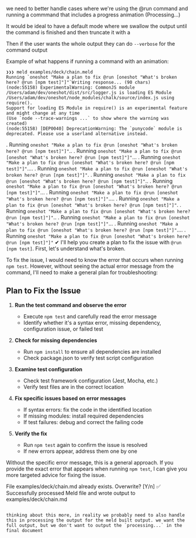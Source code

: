 we need to better handle cases where we're using the @run command and running a commmand that includes a progress animation (Processing...)

It would be ideal to have a default mode where we swallow the output until the command is finished and then truncate it with a 

Then if the user wants the whole output they can do `--verbose` for the command output

Example of what happens if running a command with an animation:

```
❯❯❯ meld examples/deck/chain.meld
Running `oneshot "Make a plan to fix @run [oneshot "What's broken here? @run [npm test]"]"`Writing response... (90 chars) 
(node:55158) ExperimentalWarning: CommonJS module /Users/adam/dev/oneshot/dist/src/logger.js is loading ES Module /Users/adam/dev/oneshot/node_modules/chalk/source/index.js using require().
Support for loading ES Module in require() is an experimental feature and might change at any time
(Use `node --trace-warnings ...` to show where the warning was created)
(node:55158) [DEP0040] DeprecationWarning: The `punycode` module is deprecated. Please use a userland alternative instead.
```
.
Running `oneshot "Make a plan to fix @run [oneshot "What's broken here? @run [npm test]"]"`..
.
Running `oneshot "Make a plan to fix @run [oneshot "What's broken here? @run [npm test]"]"`...
.
Running `oneshot "Make a plan to fix @run [oneshot "What's broken here? @run [npm test]"]"`....
.
Running `oneshot "Make a plan to fix @run [oneshot "What's broken here? @run [npm test]"]"`.
.
Running `oneshot "Make a plan to fix @run [oneshot "What's broken here? @run [npm test]"]"`..
.
Running `oneshot "Make a plan to fix @run [oneshot "What's broken here? @run [npm test]"]"`...
.
Running `oneshot "Make a plan to fix @run [oneshot "What's broken here? @run [npm test]"]"`....
.
Running `oneshot "Make a plan to fix @run [oneshot "What's broken here? @run [npm test]"]"`.
.
Running `oneshot "Make a plan to fix @run [oneshot "What's broken here? @run [npm test]"]"`..
.
Running `oneshot "Make a plan to fix @run [oneshot "What's broken here? @run [npm test]"]"`...
.
Running `oneshot "Make a plan to fix @run [oneshot "What's broken here? @run [npm test]"]"`....
.
Running `oneshot "Make a plan to fix @run [oneshot "What's broken here? @run [npm test]"]"` ✔
I'll help you create a plan to fix the issue with `@run [npm test]`. First, let's understand what's broken.

To fix the issue, I would need to know the error that occurs when running `npm test`. However, without seeing the actual error message from the command, I'll need to make a general plan for troubleshooting:

## Plan to Fix the Issue

1. **Run the test command and observe the error**
   - Execute `npm test` and carefully read the error message
   - Identify whether it's a syntax error, missing dependency, configuration issue, or failed test

2. **Check for missing dependencies**
   - Run `npm install` to ensure all dependencies are installed
   - Check package.json to verify test script configuration

3. **Examine test configuration**
   - Check test framework configuration (Jest, Mocha, etc.)
   - Verify test files are in the correct location

4. **Fix specific issues based on error messages**
   - If syntax errors: fix the code in the identified location
   - If missing modules: install required dependencies
   - If test failures: debug and correct the failing code

5. **Verify the fix**
   - Run `npm test` again to confirm the issue is resolved
   - If new errors appear, address them one by one

Without the specific error message, this is a general approach. If you provide the exact error that appears when running `npm test`, I can give you more targeted advice for fixing the issue.

File examples/deck/chain.md already exists. Overwrite? [Y/n] 
✅ Successfully processed Meld file and wrote output to examples/deck/chain.md
```

thinking about this more, in reality we probably need to also handle this in processing the output for the meld built output. we want the full output, but we don't want to output the `processing...` in the final document